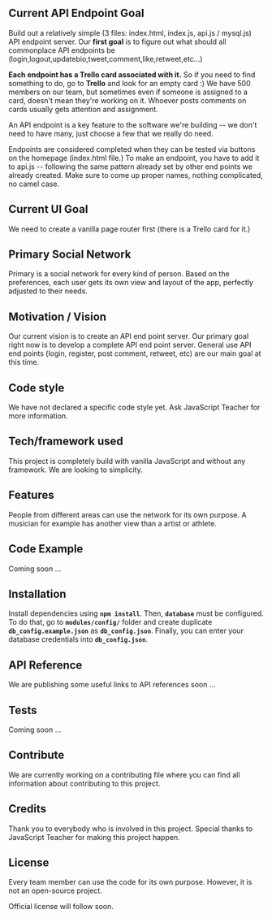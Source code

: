 ## Current API Endpoint Goal 
Build out a relatively simple (3 files: index.html, index.js, api.js / mysql.js) API endpoint server. Our **first goal** is to figure out what should all commonplace API endpoints be (login,logout,updatebio,tweet,comment,like,retweet,etc...)

**Each endpoint has a Trello card associated with it.** So if you need to find something to do, go to **Trello** and look for an empty card :) We have 500 members on our team, but sometimes even if someone is assigned to a card, doesn't mean they're working on it. Whoever posts comments on cards usually gets attention and assignment.

An API endpoint is a key feature to the software we're building -- we don't need to have many, just choose a few that we really do need. 

Endpoints are considered completed when they can be tested via buttons on the homepage (index.html file.) To make an endpoint, you have to add it to api.js -- following the same pattern already set by other end points we already created. Make sure to come up proper names, nothing complicated, no camel case.

## Current UI Goal
We need to create a vanilla page router first (there is a Trello card for it.)

## Primary Social Network
Primary is a social network for every kind of person. Based on the preferences, each user gets its own view and layout of the app, perfectly adjusted to their needs.

## Motivation / Vision
Our current vision is to create an API end point server.
Our primary goal right now is to develop a complete API end point server.
General use API end points (login, register, post comment, retweet, etc) are our main goal at this time.

## Code style
We have not declared a specific code style yet.
Ask JavaScript Teacher for more information.

## Tech/framework used
This project is completely build with vanilla JavaScript and without any framework. We are looking to simplicity.

## Features
People from different areas can use the network for its own purpose. A musician for example has another view than a artist or athlete.

## Code Example
Coming soon ...

## Installation
Install dependencies using **`npm install`**. 
Then, **`database`** must be configured. To do that, go to **`modules/config/`** folder and create duplicate **`db_config.example.json`** as **`db_config.json`**.
Finally, you can enter your database credentials into **`db_config.json`**.

## API Reference
We are publishing some useful links to API references soon ...

## Tests
Coming soon ...

## Contribute
We are currently working on a contributing file where you can find all information about contributing to this project.

## Credits
Thank you to everybody who is involved in this project.
Special thanks to JavaScript Teacher for making this project happen.

## License
Every team member can use the code for its own purpose.
However, it is not an open-source project.

Official license will follow soon.
